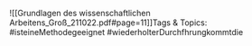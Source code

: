 
![[Grundlagen des wissenschaftlichen Arbeitens_Groß_211022.pdf#page=11]]Tags & Topics:
   #isteineMethodegeeignet
   #wiederholterDurchfhrungkommtdie